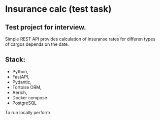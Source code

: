 # Insurance calc (test task)

## Test project for interview.

Simple REST API provides calculation of insuranse rates for differen types of cargos depends on the date.
## Stack: 
- Python,
- FastAPI,
- Pydantic,
- Tortoise ORM,
- Aerich,
- Docker compose
- PostgreSQL


To run locally perform
